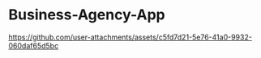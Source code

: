 # Business-Agency-App



https://github.com/user-attachments/assets/c5fd7d21-5e76-41a0-9932-060daf65d5bc

